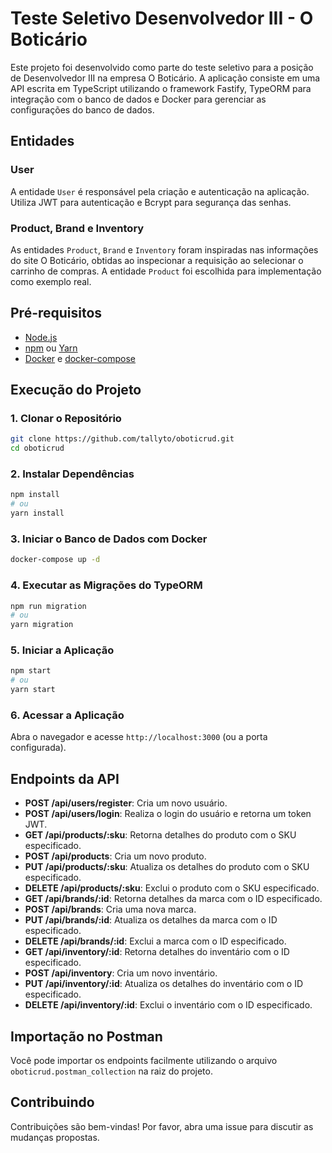 # Teste Seletivo Desenvolvedor III - O Boticário

Este projeto foi desenvolvido como parte do teste seletivo para a posição de Desenvolvedor III na empresa O Boticário. A aplicação consiste em uma API escrita em TypeScript utilizando o framework Fastify, TypeORM para integração com o banco de dados e Docker para gerenciar as configurações do banco de dados.

## Entidades

### User
A entidade `User` é responsável pela criação e autenticação na aplicação. Utiliza JWT para autenticação e Bcrypt para segurança das senhas.

### Product, Brand e Inventory
As entidades `Product`, `Brand` e `Inventory` foram inspiradas nas informações do site O Boticário, obtidas ao inspecionar a requisição ao selecionar o carrinho de compras. A entidade `Product` foi escolhida para implementação como exemplo real.

## Pré-requisitos
- [Node.js](https://nodejs.org/)
- [npm](https://www.npmjs.com/) ou [Yarn](https://yarnpkg.com/)
- [Docker](https://www.docker.com/) e [docker-compose](https://docs.docker.com/compose/)

## Execução do Projeto

### 1. Clonar o Repositório
```bash
git clone https://github.com/tallyto/oboticrud.git
cd oboticrud
```

### 2. Instalar Dependências
```bash
npm install
# ou
yarn install
```

### 3. Iniciar o Banco de Dados com Docker
```bash
docker-compose up -d
```

### 4. Executar as Migrações do TypeORM
```bash
npm run migration
# ou
yarn migration
```

### 5. Iniciar a Aplicação
```bash
npm start
# ou
yarn start
```

### 6. Acessar a Aplicação
Abra o navegador e acesse `http://localhost:3000` (ou a porta configurada).

## Endpoints da API
- **POST /api/users/register**: Cria um novo usuário.
- **POST /api/users/login**: Realiza o login do usuário e retorna um token JWT.
- **GET /api/products/:sku**: Retorna detalhes do produto com o SKU especificado.
- **POST /api/products**: Cria um novo produto.
- **PUT /api/products/:sku**: Atualiza os detalhes do produto com o SKU especificado.
- **DELETE /api/products/:sku**: Exclui o produto com o SKU especificado.
- **GET /api/brands/:id**: Retorna detalhes da marca com o ID especificado.
- **POST /api/brands**: Cria uma nova marca.
- **PUT /api/brands/:id**: Atualiza os detalhes da marca com o ID especificado.
- **DELETE /api/brands/:id**: Exclui a marca com o ID especificado.
- **GET /api/inventory/:id**: Retorna detalhes do inventário com o ID especificado.
- **POST /api/inventory**: Cria um novo inventário.
- **PUT /api/inventory/:id**: Atualiza os detalhes do inventário com o ID especificado.
- **DELETE /api/inventory/:id**: Exclui o inventário com o ID especificado.

## Importação no Postman
Você pode importar os endpoints facilmente utilizando o arquivo `oboticrud.postman_collection` na raiz do projeto.

## Contribuindo
Contribuições são bem-vindas! Por favor, abra uma issue para discutir as mudanças propostas.